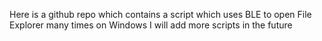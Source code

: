  Here is a github repo which contains a script which uses BLE to open File Explorer many times on Windows I will add more scripts in the future

